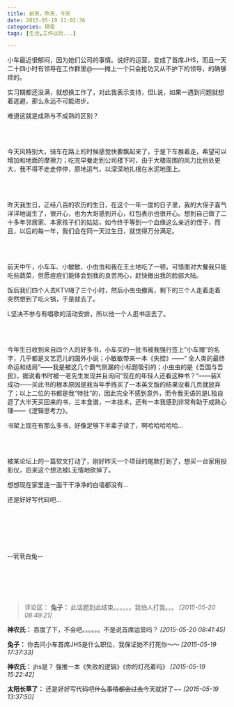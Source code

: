 ```yaml
---
title: 前天，昨天，今天
date: 2015-05-19 11:02:36
categories: 随笔
tags: [生活,工作以后...]

---
```

小车最近很郁闷，因为她们公司的事情。说好的运营，变成了首席JHS，而且一天二十四小时有领导在工作群里@——摊上一个只会抢功又从不护下的领导，的确够烦的。

实习期都还没满，就想换工作了，对此我表示支持，但L说，如果一遇到问题就想着逃避，那么永远不可能进步。

难道这就是成熟与不成熟的区别？

<br /><br />

今天风特别大，骑车在路上的时候感觉快要飘起来了，于是下车推着走，希望可以增加和地面的摩擦力；吃完早餐走到公司楼下时，由于大楼周围的风力比别处更大，我不得不走走停停，原地运气，以深深地扎根在水泥地面上。

<br /><br />

昨天我生日，正经八百的农历的生日，在这个一年一度的日子里，我的大侄子喜气洋洋地诞生了，很开心，也为大哥感到开心，红包表示也很开心。想到自己做了二十多年邻居家、本家孩子们的姑姑，如今终于等到一个血缘这么亲近的侄子，而且，以后的每一年，我们会在同一天过生日，就觉得万分满足。

<br /><br />

前天中午，小车车、小敏敏、小虫虫和我在王土地吃了一顿，可惜面对大餐我只能吃些蔬菜，但愿痘痘们能体会到我的良苦用心，赶快撤出我的脸部大陆。

饭后我们四个人去KTV嗨了三个小时，然后小虫虫撤离，剩下的三个人走着走着突然想到了吃火锅，于是就去了。

L坚决不参与有唱歌的活动安排，所以他一个人逛书店去了。

<br /><br />

今年生日收到来自四个人的好多书，小车买的一批书被我强行签上“小车赠”的名字，几乎都是文艺范儿的国外小说；小敏敏带来一本《失控》——“ 全人类的最终命运和结局”——我是被这几个霸气侧漏的小标题吸引的；小虫虫的是《吾国与吾民》，据说看书时被一老先生发现并且询问“现在的年轻人还看这种书？”——装X成功——买此书的根本原因是我当年手贱买了一本英文版的结果没看几页就放弃了；以上二位的书都是我“特批”的，因此完全不感到意外，而令我无语的是L独自逛了大半天买回来的书，三本食谱，一本技术，还有一本我感到非常有助于成熟心理——《逻辑思考力》。

书架上现在有那么多书，好像足够下半辈子读了，啊哈哈哈哈哈...

<br /><br />

被某论坛上的一篇软文打动了，刚好昨天一个项目的尾款打到了，想买一台家用投影仪，后来这个想法被L无情地砍掉了。

想想现在家里连一面干干净净的白墙都没有...

还是好好写代码吧...

<br /><br />

<br /><br />

--茕茕白兔--

<br /><br />
---
>评论区：
>**兔子：** 此话题到此结束。。。。。。我怕人打我。。。  *[2015-05-20 08:49:21]*
>
**神农氏：** 百度了下，不会吧。。。。。。不是说首席运营吗？  *[2015-05-20 08:41:45]*
>
**兔子：** 你去问小车首席JHS是什么职位，我保证她不打死你～～  *[2015-05-19 17:37:33]*
>
**神农氏：** jhs是？ 强推一本《失败的逻辑》《你的灯亮着吗》  *[2015-05-19 15:22:42]*
>
**太阳长草了：** 还是好好写代码吧~~什么事情都会过去~~今天就好了~~  *[2015-05-19 13:37:50]*
>
